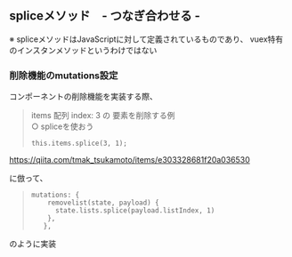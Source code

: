 ##  spliceメソッド　- つなぎ合わせる -
※ spliceメソッドはJavaScriptに対して定義されているものであり、
  vuex特有のインスタンメソッドというわけではない


### 削除機能のmutations設定
コンポーネントの削除機能を実装する際、

> items 配列 index: 3 の 要素を削除する例  
> ○ spliceを使おう
> ```
> this.items.splice(3, 1);
> ```
https://qiita.com/tmak_tsukamoto/items/e303328681f20a036530

に倣って、
> ```
> mutations: {
>     removelist(state, payload) {
>       state.lists.splice(payload.listIndex, 1)
>     },
>    },
> ```
のように実装

